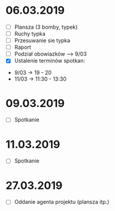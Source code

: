 06.03.2019 
===========================
- [ ] Plansza (3 bomby, typek)
- [ ] Ruchy typka
- [ ] Przesuwanie sie typka
- [ ] Raport
- [ ] Podział obowiazków --> 9/03
- [x] Ustalenie terminów spotkan: 
*	9/03 -> 19 - 20
*	11/03 -> 11:30 - 13:30

09.03.2019
===========================
- [ ] Spotkanie

11.03.2019
===========================
- [ ] Spotkanie 

27.03.2019
===========================
- [ ] Oddanie agenta projektu (plansza itp.) 
